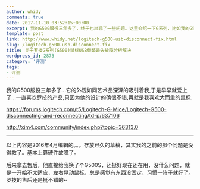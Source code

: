 ```yaml
---
author: whidy
comments: true
date: 2017-11-10 03:52:15+00:00
excerpt: 我的G500服役三年多了，终于也出现了一些问题。这里介绍一下G系列，比如我的G500鼠标USB频繁丢失故障分析解决办法
template: post
link: http://www.whidy.net/logitech-g500-usb-disconnect-fix.html
slug: /logitech-g500-usb-disconnect-fix
title: 关于罗技G系列(G500)鼠标USB频繁丢失故障分析解决
wordpress_id: 2873
category: '评测'
tags:
- 评测
---
```


我的G500服役三年多了...它的外观如同艺术品深深的吸引着我,于是早早就爱上了...一直喜欢罗技的产品,只因为他的设计的确很不错,再就是我喜欢大而重的鼠标.

https://forums.logitech.com/t5/Logitech-G-Mice/Logitech-G500-disconnecting-and-reconnecting/td-p/637106

http://xim4.com/community/index.php?topic=36313.0



* * *



以上内容是2016年4月编辑的。。。存放已久的草稿，其实我的之前的那个问题是没得救了。基本上算硬件故障了。

后来拿去售后，他直接给我换了个G500S，还挺好现在还在用，没什么问题，就是一开始不太适应，左右晃动鼠标，总是感觉有东西没固定，习惯一阵子就好了。罗技的售后还是挺不错的~
